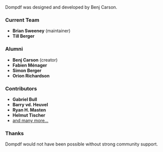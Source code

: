 Dompdf was designed and developed by Benj Carson.

### Current Team

* **Brian Sweeney** (maintainer)
* **Till Berger**

### Alumni

* **Benj Carson** (creator)
* **Fabien Ménager**
* **Simon Berger**
* **Orion Richardson**

### Contributors
* **Gabriel Bull**
* **Barry vd. Heuvel**
* **Ryan H. Masten**
* **Helmut Tischer**
* [and many more...](https://github.com/dompdf/dompdf/graphs/contributors)

### Thanks

Dompdf would not have been possible without strong community support.